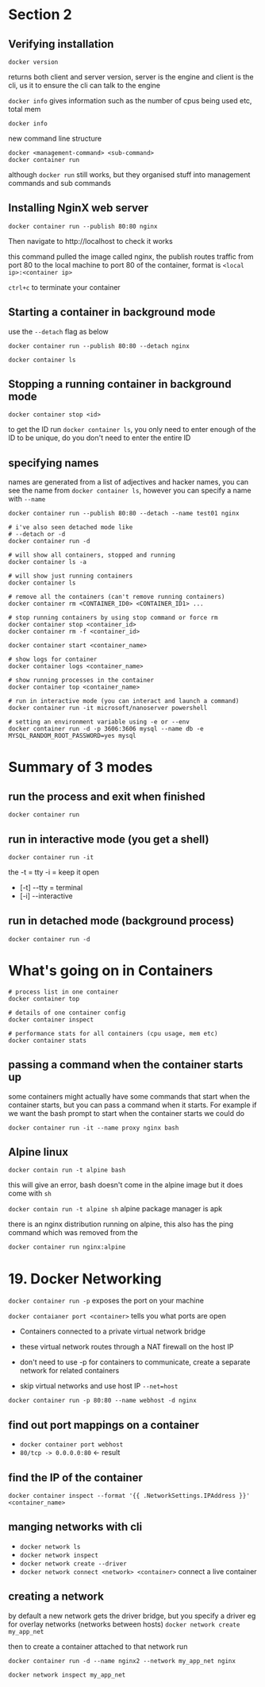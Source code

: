 # Section 2

## Verifying installation
```{bash}
docker version
```
returns both client and server version, server is the engine and client is the cli, us it to ensure the cli can talk to the engine

`docker info` gives information such as the number of cpus being used etc, total mem
```{bash}
docker info
```

new command line structure
```{bash}
docker <management-command> <sub-command>
docker container run
```
although `docker run` still works, but they organised stuff into management commands and sub commands

## Installing NginX web server

```{bash}
docker container run --publish 80:80 nginx
```

Then navigate to http://localhost to check it works

this command pulled the image called nginx, the publish routes traffic from port 80 to the local machine to port 80 of the container, format is `<local ip>:<container ip>` 

`ctrl+c` to terminate your container

## Starting a container in background mode 

use the `--detach` flag as below

```{bash}
docker container run --publish 80:80 --detach nginx
```

```{bash}
docker container ls
```

## Stopping a running container in background mode

```{}
docker container stop <id>
```

to get the ID run `docker container ls`, you only need to enter enough of the ID to be unique, do you don't need to enter the entire ID

## specifying names
names are generated from a list of adjectives and hacker names, you can see the name from `docker container ls`, however you can specify a name with `--name`


```{bash}
docker container run --publish 80:80 --detach --name test01 nginx

# i've also seen detached mode like
# --detach or -d
docker container run -d
```

```{bash}
# will show all containers, stopped and running
docker container ls -a 

# will show just running containers
docker container ls

# remove all the containers (can't remove running containers)
docker container rm <CONTAINER_ID0> <CONTAINER_ID1> ...

# stop running containers by using stop command or force rm
docker container stop <container_id>
docker container rm -f <container_id>

docker container start <container_name>

# show logs for container
docker container logs <container_name>

# show running processes in the container
docker container top <container_name>

# run in interactive mode (you can interact and launch a command)
docker container run -it microsoft/nanoserver powershell

# setting an environment variable using -e or --env
docker container run -d -p 3606:3606 mysql --name db -e MYSQL_RANDOM_ROOT_PASSWORD=yes mysql

```

# Summary of 3 modes

## run the process and exit when finished

`docker container run`

## run in interactive mode (you get a shell)

`docker container run -it`

the -t = tty
-i = keep it open
- [-t] --tty = terminal
- [-i] --interactive 

## run in detached mode (background process)

`docker container run -d`

# What's going on in Containers

```
# process list in one container
docker container top 

# details of one container config
docker container inspect

# performance stats for all containers (cpu usage, mem etc)
docker container stats

```

## passing a command when the container starts up

some containers might actually have some commands that start when the container starts, but you can pass a command when it starts. For example if we want the bash prompt to start when the container starts we could do

`docker container run -it --name proxy nginx bash`

## Alpine linux

`docker contain run -t alpine bash`

this will give an error, bash doesn't come in the alpine image but it does come with `sh`

`docker contain run -t alpine sh`
alpine package manager is apk

there is an nginx distribution running on alpine, this also has the ping command which was removed from the 

`docker container run nginx:alpine`

# 19. Docker Networking

`docker container run -p` exposes the port on your machine

`docker contaianer port <container>` tells you what ports are open 

- Containers connected to a private virtual network bridge
- these virtual network routes through a NAT firewall on the host IP
- don't need to use -p for containers to communicate, create a separate network for related containers

- skip virtual networks and use host IP `--net=host`

`docker container run -p 80:80 --name webhost -d nginx`

## find out port mappings on a container

- `docker container port webhost`
- `80/tcp -> 0.0.0.0:80` <- result

## find the IP of the container

`docker container inspect --format '{{ .NetworkSettings.IPAddress }}' <container_name>`

## manging networks with cli

- `docker network ls`
- `docker network inspect`
- `docker network create --driver`
- `docker network connect <network> <container>` connect a live container

## creating a network

by default a new network gets the driver bridge, but you specify a driver eg for overlay networks (networks between hosts)
`docker network create my_app_net`

then to create a container attached to that network run

`docker container run -d --name nginx2 --network my_app_net nginx`

`docker network inspect my_app_net`
